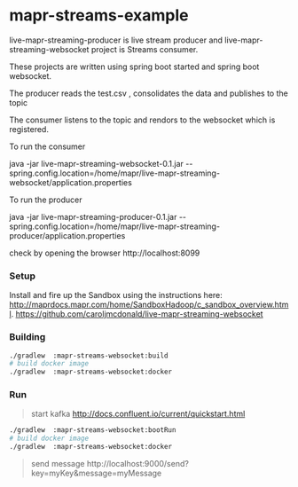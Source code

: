 mapr-streams-example
====================

live-mapr-streaming-producer is live stream producer and live-mapr-streaming-websocket project is Streams consumer. 

These projects are written using spring boot started and spring boot websocket. 

The producer reads the test.csv , consolidates the data and publishes to the topic

The consumer listens to the topic and rendors to the websocket which is registered.


To run the consumer

java -jar live-mapr-streaming-websocket-0.1.jar --spring.config.location=/home/mapr/live-mapr-streaming-websocket/application.properties 

To run the producer

java -jar live-mapr-streaming-producer-0.1.jar --spring.config.location=/home/mapr/live-mapr-streaming-producer/application.properties

check by opening the browser http://localhost:8099 

### Setup
Install and fire up the Sandbox using the instructions here: http://maprdocs.mapr.com/home/SandboxHadoop/c_sandbox_overview.html. 
https://github.com/caroljmcdonald/live-mapr-streaming-websocket

### Building 
```bash
./gradlew  :mapr-streams-websocket:build
# build docker image
./gradlew  :mapr-streams-websocket:docker
```

### Run 
> start kafka http://docs.confluent.io/current/quickstart.html
```bash
./gradlew  :mapr-streams-websocket:bootRun
# build docker image
./gradlew  :mapr-streams-websocket:docker
```

> send message 
http://localhost:9000/send?key=myKey&message=myMessage